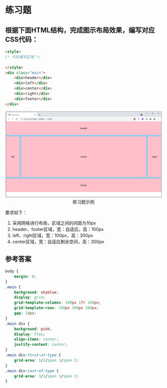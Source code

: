 # 练习题

## 根据下面HTML结构，完成图示布局效果，编写对应CSS代码：

```html
<style>
/* 代码编写区域 */

</style>
<div class="main">
    <div>header</div>
    <div>left</div>
    <div>center</div>
    <div>right</div>
    <div>footer</div>
</div>
```
<div align=center>
	<img src="./img/5_练习_1.jpg" />
    <div>练习题示例</div>
</div>

要求如下：

1. 采用网格进行布局，区域之间的间距为10px
2. header、footer区域，宽：自适应，高：100px
3. left、right区域，宽：100px，高：300px
4. center区域，宽：自适应剩余空间，高：300px

## 参考答案

```css
body {
    margin: 0;
}
.main {
    background: skyblue;
    display: grid;
    grid-template-columns: 100px 1fr 100px;
    grid-template-rows: 100px 300px 100px;
    gap: 10px;
}
.main div {
    background: pink;
    display: flex;
    align-items: center;
    justify-content: center;
}
.main div:first-of-type {
    grid-area: 1/1/span 1/span 3;
}
.main div:last-of-type {
    grid-area: 3/1/span 1/span 3;
}
```
